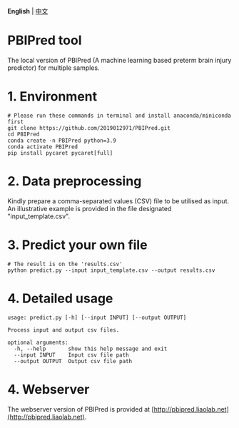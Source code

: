 **English** | [中文](https://pbipred.liaolab.net/PBIPred_for_Chinese_users)
# PBIPred tool
The local version of PBIPred (A machine learning based preterm brain injury predictor) for multiple samples.
# 1. Environment
```
# Please run these commands in terminal and install anaconda/miniconda first
git clone https://github.com/2019012971/PBIPred.git
cd PBIPred
conda create -n PBIPred python=3.9
conda activate PBIPred
pip install pycaret pycaret[full]
```
# 2. Data preprocessing
Kindly prepare a comma-separated values (CSV) file to be utilised as input. An illustrative example is provided in the file designated "input_template.csv".
# 3. Predict your own file
```
# The result is on the 'results.csv'
python predict.py --input input_template.csv --output results.csv
```
# 4. Detailed usage
```
usage: predict.py [-h] [--input INPUT] [--output OUTPUT]

Process input and output csv files.

optional arguments:
  -h, --help       show this help message and exit
  --input INPUT    Input csv file path
  --output OUTPUT  Output csv file path
```
# 4. Webserver
The webserver version of PBIPred is provided at [http://pbipred.liaolab.net](http://pbipred.liaolab.net).
